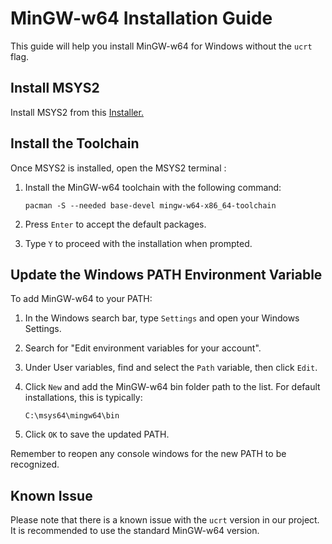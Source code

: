 # MinGW-w64 Installation Guide

This guide will help you install MinGW-w64 for Windows without the `ucrt` flag.

## Install MSYS2
Install MSYS2 from this [Installer.](https://github.com/msys2/msys2-installer/releases/download/2023-10-26/msys2-x86_64-20231026.exe)  


## Install the Toolchain

Once MSYS2 is installed, open the MSYS2 terminal :

1. Install the MinGW-w64 toolchain with the following command:

    ```
    pacman -S --needed base-devel mingw-w64-x86_64-toolchain
    ```

2. Press `Enter` to accept the default packages.

3. Type `Y` to proceed with the installation when prompted.

## Update the Windows PATH Environment Variable

To add MinGW-w64 to your PATH:

1. In the Windows search bar, type `Settings` and open your Windows Settings.

2. Search for "Edit environment variables for your account".

3. Under User variables, find and select the `Path` variable, then click `Edit`.

4. Click `New` and add the MinGW-w64 bin folder path to the list. For default installations, this is typically:

    ```
    C:\msys64\mingw64\bin
    ```

5. Click `OK` to save the updated PATH.

Remember to reopen any console windows for the new PATH to be recognized.

## Known Issue

Please note that there is a known issue with the `ucrt` version in our project. It is recommended to use the standard MinGW-w64 version.
